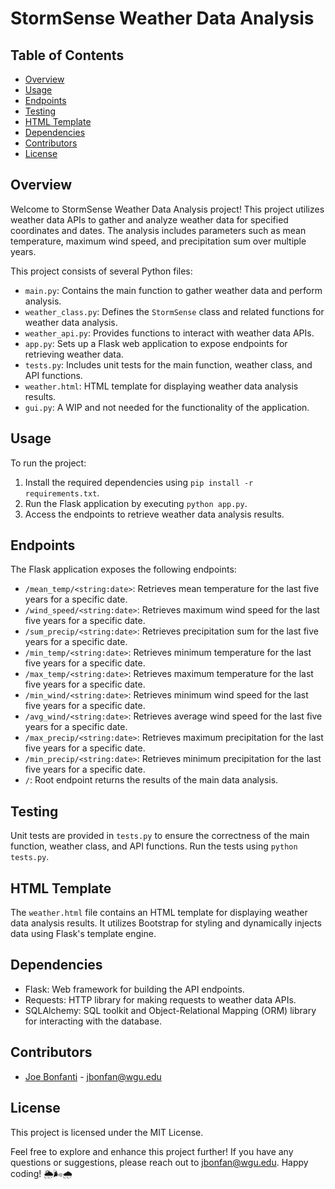 # StormSense Weather Data Analysis

## Table of Contents

- [Overview](#overview)
- [Usage](#usage)
- [Endpoints](#endpoints)
- [Testing](#testing)
- [HTML Template](#html-template)
- [Dependencies](#dependencies)
- [Contributors](#contributors)
- [License](#license)

## Overview

Welcome to StormSense Weather Data Analysis project! This project utilizes weather data APIs to gather and analyze weather data for specified coordinates and dates. The analysis includes parameters such as mean temperature, maximum wind speed, and precipitation sum over multiple years.

This project consists of several Python files:

- `main.py`: Contains the main function to gather weather data and perform analysis.
- `weather_class.py`: Defines the `StormSense` class and related functions for weather data analysis.
- `weather_api.py`: Provides functions to interact with weather data APIs.
- `app.py`: Sets up a Flask web application to expose endpoints for retrieving weather data.
- `tests.py`: Includes unit tests for the main function, weather class, and API functions.
- `weather.html`: HTML template for displaying weather data analysis results.
- `gui.py`: A WIP and not needed for the functionality of the application.

## Usage

To run the project:

1. Install the required dependencies using `pip install -r requirements.txt`.
2. Run the Flask application by executing `python app.py`.
3. Access the endpoints to retrieve weather data analysis results.

## Endpoints

The Flask application exposes the following endpoints:

- `/mean_temp/<string:date>`: Retrieves mean temperature for the last five years for a specific date.
- `/wind_speed/<string:date>`: Retrieves maximum wind speed for the last five years for a specific date.
- `/sum_precip/<string:date>`: Retrieves precipitation sum for the last five years for a specific date.
- `/min_temp/<string:date>`: Retrieves minimum temperature for the last five years for a specific date.
- `/max_temp/<string:date>`: Retrieves maximum temperature for the last five years for a specific date.
- `/min_wind/<string:date>`: Retrieves minimum wind speed for the last five years for a specific date.
- `/avg_wind/<string:date>`: Retrieves average wind speed for the last five years for a specific date.
- `/max_precip/<string:date>`: Retrieves maximum precipitation for the last five years for a specific date.
- `/min_precip/<string:date>`: Retrieves minimum precipitation for the last five years for a specific date.
- `/`: Root endpoint returns the results of the main data analysis.

## Testing

Unit tests are provided in `tests.py` to ensure the correctness of the main function, weather class, and API functions. Run the tests using `python tests.py`.

## HTML Template

The `weather.html` file contains an HTML template for displaying weather data analysis results. It utilizes Bootstrap for styling and dynamically injects data using Flask's template engine.

## Dependencies

- Flask: Web framework for building the API endpoints.
- Requests: HTTP library for making requests to weather data APIs.
- SQLAlchemy: SQL toolkit and Object-Relational Mapping (ORM) library for interacting with the database.

## Contributors

- [Joe Bonfanti](https://github.com/IAmJuniorB) - jbonfan@wgu.edu

## License

This project is licensed under the MIT License.

Feel free to explore and enhance this project further! If you have any questions or suggestions, please reach out to jbonfan@wgu.edu. Happy coding! 🌦️🌬️🌧️
